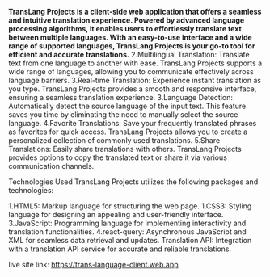 **TransLang Projects is a client-side web application that offers a seamless and intuitive translation experience. Powered by advanced language processing algorithms, it enables users to effortlessly translate text between multiple languages. With an easy-to-use interface and a wide range of supported languages, TransLang Projects is your go-to tool for efficient and accurate translations.**
2.Multilingual Translation: Translate text from one language to another with ease. TransLang Projects supports a wide range of languages, allowing you to communicate effectively across language barriers.
3.Real-time Translation: Experience instant translation as you type. TransLang Projects provides a smooth and responsive interface, ensuring a seamless translation experience.
3.Language Detection: Automatically detect the source language of the input text. This feature saves you time by eliminating the need to manually select the source language.
4.Favorite Translations: Save your frequently translated phrases as favorites for quick access. TransLang Projects allows you to create a personalized collection of commonly used translations.
5.Share Translations: Easily share translations with others. TransLang Projects provides options to copy the translated text or share it via various communication channels.


Technologies Used
TransLang Projects utilizes the following packages and technologies:

1.HTML5: Markup language for structuring the web page.
1.CSS3: Styling language for designing an appealing and user-friendly interface.
3.JavaScript: Programming language for implementing interactivity and translation functionalities.
4.react-query: Asynchronous JavaScript and XML for seamless data retrieval and updates.
Translation API: Integration with a translation API service for accurate and reliable translations.

live site link:  https://trans-language-client.web.app